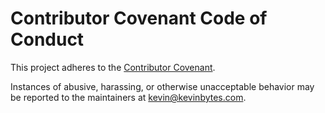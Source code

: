 # Contributor Covenant Code of Conduct

This project adheres to the [Contributor Covenant](https://www.contributor-covenant.org/version/2/1/code_of_conduct/).

Instances of abusive, harassing, or otherwise unacceptable behavior may be reported to the maintainers at kevin@kevinbytes.com.
